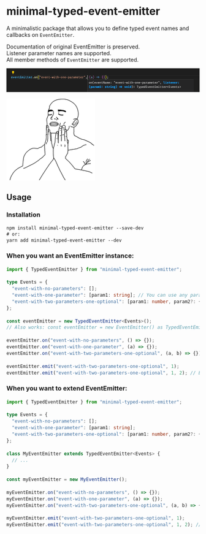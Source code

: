 # minimal-typed-event-emitter

A minimalistic package that allows you to define typed event names and callbacks on `EventEmitter`.

Documentation of original EventEmitter is preserved.  
Listener parameter names are supported.  
All member methods of `EventEmitter` are supported.

![Intellisense detects the types](./images/intellisense-detects-the-types.png)

![Intellisense detects the types](./images/how-it-feels-to-use-minimal-typed-event-emitter.png)


## Usage

### Installation

```shell
npm install minimal-typed-event-emitter --save-dev
# or:
yarn add minimal-typed-event-emitter --dev
```

### When you want an EventEmitter instance:

```typescript
import { TypedEventEmitter } from "minimal-typed-event-emitter";

type Events = {
  "event-with-no-parameters": [];
  "event-with-one-parameter": [param1: string]; // You can use any parameter name
  "event-with-two-parameters-one-optional": [param1: number, param2?: { inner: string }];
};

const eventEmitter = new TypedEventEmitter<Events>();
// Also works: const eventEmitter = new EventEmitter() as TypedEventEmitter<Events>;

eventEmitter.on("event-with-no-parameters", () => {});
eventEmitter.on("event-with-one-parameter", (a) => {});
eventEmitter.on("event-with-two-parameters-one-optional", (a, b) => {});

eventEmitter.emit("event-with-two-parameters-one-optional", 1);
eventEmitter.emit("event-with-two-parameters-one-optional", 1, 2); // Error: Argument of type 'number' is not assignable to parameter of type '{ inner: string; }'.ts(2345)
```

### When you want to extend EventEmitter:

```typescript
import { TypedEventEmitter } from "minimal-typed-event-emitter";

type Events = {
  "event-with-no-parameters": [];
  "event-with-one-parameter": [param1: string];
  "event-with-two-parameters-one-optional": [param1: number, param2?: { inner: string }];
};

class MyEventEmitter extends TypedEventEmitter<Events> {
  // ...
}

const myEventEmitter = new MyEventEmitter();

myEventEmitter.on("event-with-no-parameters", () => {});
myEventEmitter.on("event-with-one-parameter", (a) => {});
myEventEmitter.on("event-with-two-parameters-one-optional", (a, b) => {});

myEventEmitter.emit("event-with-two-parameters-one-optional", 1);
myEventEmitter.emit("event-with-two-parameters-one-optional", 1, 2); // Error: Argument of type 'number' is not assignable to parameter of type '{ inner: string; }'.ts(2345)
```
